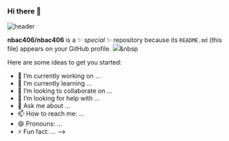### Hi there 👋

![header](https://capsule-render.vercel.app/api?type=cylinder&color=000000&height=150&section=header&text=JB&fontColor=ffffff&fontSize=60&animation=fadeIn&fontAlignY=55)

**nbac406/nbac406** is a ✨ _special_ ✨ repository because its `README.md` (this file) appears on your GitHub profile.
<img src="https://img.shields.io/badge/Java-007396?style=flat&logo=Java&logoColor=white"/></a>&nbsp



Here are some ideas to get you started:

- 🔭 I’m currently working on ...
- 🌱 I’m currently learning ...
- 👯 I’m looking to collaborate on ...
- 🤔 I’m looking for help with ...
- 💬 Ask me about ...
- 📫 How to reach me: ...
- 😄 Pronouns: ...
- ⚡ Fun fact: ...
-->

